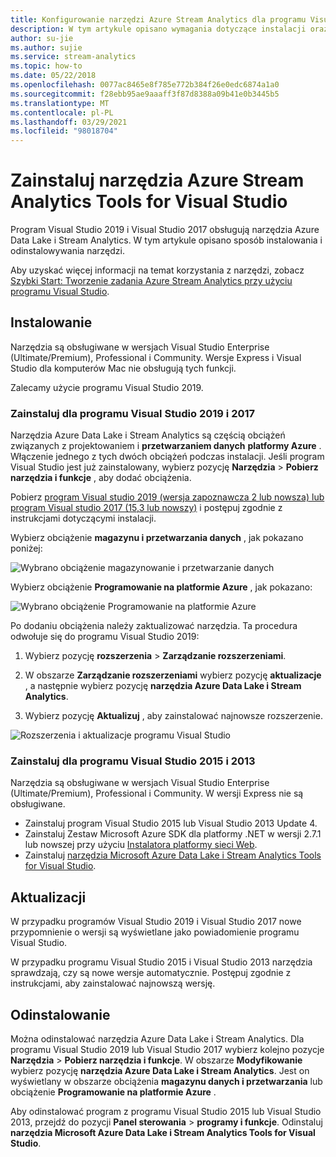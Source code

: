 ```yaml
---
title: Konfigurowanie narzędzi Azure Stream Analytics dla programu Visual Studio
description: W tym artykule opisano wymagania dotyczące instalacji oraz sposób konfigurowania Azure Stream Analytics narzędzi dla programu Visual Studio.
author: su-jie
ms.author: sujie
ms.service: stream-analytics
ms.topic: how-to
ms.date: 05/22/2018
ms.openlocfilehash: 0077ac8465e8f785e772b384f26e0edc6874a1a0
ms.sourcegitcommit: f28ebb95ae9aaaff3f87d8388a09b41e0b3445b5
ms.translationtype: MT
ms.contentlocale: pl-PL
ms.lasthandoff: 03/29/2021
ms.locfileid: "98018704"
---
```

# <a name="install-azure-stream-analytics-tools-for-visual-studio"></a>Zainstaluj narzędzia Azure Stream Analytics Tools for Visual Studio

Program Visual Studio 2019 i Visual Studio 2017 obsługują narzędzia Azure Data Lake i Stream Analytics. W tym artykule opisano sposób instalowania i odinstalowywania narzędzi.

Aby uzyskać więcej informacji na temat korzystania z narzędzi, zobacz [Szybki Start: Tworzenie zadania Azure Stream Analytics przy użyciu programu Visual Studio](stream-analytics-quick-create-vs.md).

## <a name="install"></a>Instalowanie

Narzędzia są obsługiwane w wersjach Visual Studio Enterprise (Ultimate/Premium), Professional i Community. Wersje Express i Visual Studio dla komputerów Mac nie obsługują tych funkcji.

Zalecamy użycie programu Visual Studio 2019.

### <a name="install-for-visual-studio-2019-and-2017"></a>Zainstaluj dla programu Visual Studio 2019 i 2017<a name="recommended-visual-studio-2019-and-2017"></a>

Narzędzia Azure Data Lake i Stream Analytics są częścią obciążeń związanych z projektowaniem i **przetwarzaniem danych** **platformy Azure** . Włączenie jednego z tych dwóch obciążeń podczas instalacji. Jeśli program Visual Studio jest już zainstalowany, wybierz pozycję **Narzędzia**  >  **Pobierz narzędzia i funkcje** , aby dodać obciążenia.

Pobierz [program Visual studio 2019 (wersja zapoznawcza 2 lub nowsza) lub program Visual studio 2017 (15,3 lub nowszy)](https://www.visualstudio.com/) i postępuj zgodnie z instrukcjami dotyczącymi instalacji.

Wybierz obciążenie **magazynu i przetwarzania danych** , jak pokazano poniżej:

![Wybrano obciążenie magazynowanie i przetwarzanie danych](./media/stream-analytics-tools-for-visual-studio-install/stream-analytics-tools-for-vs-2019-install-01.png)

Wybierz obciążenie **Programowanie na platformie Azure** , jak pokazano:

![Wybrano obciążenie Programowanie na platformie Azure](./media/stream-analytics-tools-for-visual-studio-install/stream-analytics-tools-for-vs-2019-install-02.png)

Po dodaniu obciążenia należy zaktualizować narzędzia. Ta procedura odwołuje się do programu Visual Studio 2019:

1. Wybierz pozycję **rozszerzenia**  >  **Zarządzanie rozszerzeniami**.

1. W obszarze **Zarządzanie rozszerzeniami** wybierz pozycję **aktualizacje** , a następnie wybierz pozycję **narzędzia Azure Data Lake i Stream Analytics**.

1. Wybierz pozycję **Aktualizuj** , aby zainstalować najnowsze rozszerzenie.

![Rozszerzenia i aktualizacje programu Visual Studio](./media/stream-analytics-tools-for-visual-studio-install/stream-analytics-tools-vs2019-extensions-updates.png)

### <a name="install-for-visual-studio-2015-and-2013"></a>Zainstaluj dla programu Visual Studio 2015 i 2013<a name="visual-studio-2015-2013"></a>

Narzędzia są obsługiwane w wersjach Visual Studio Enterprise (Ultimate/Premium), Professional i Community. W wersji Express nie są obsługiwane.

* Zainstaluj program Visual Studio 2015 lub Visual Studio 2013 Update 4.
* Zainstaluj Zestaw Microsoft Azure SDK dla platformy .NET w wersji 2.7.1 lub nowszej przy użyciu [Instalatora platformy sieci Web](https://www.microsoft.com/web/downloads/platform.aspx).
* Zainstaluj [narzędzia Microsoft Azure Data Lake i Stream Analytics Tools for Visual Studio](https://www.microsoft.com/en-us/download/details.aspx?id=49504).

## <a name="update"></a>Aktualizacji<a name="visual-studio-2019-and-2017"></a><a name="visual-studio-2015-and-2013"></a>

W przypadku programów Visual Studio 2019 i Visual Studio 2017 nowe przypomnienie o wersji są wyświetlane jako powiadomienie programu Visual Studio.

W przypadku programu Visual Studio 2015 i Visual Studio 2013 narzędzia sprawdzają, czy są nowe wersje automatycznie. Postępuj zgodnie z instrukcjami, aby zainstalować najnowszą wersję.

## <a name="uninstall"></a>Odinstalowanie

Można odinstalować narzędzia Azure Data Lake i Stream Analytics. Dla programu Visual Studio 2019 lub Visual Studio 2017 wybierz kolejno pozycje **Narzędzia**  >  **Pobierz narzędzia i funkcje**. W obszarze **Modyfikowanie** wybierz pozycję **narzędzia Azure Data Lake i Stream Analytics**. Jest on wyświetlany w obszarze obciążenia **magazynu danych i przetwarzania** lub obciążenie **Programowanie na platformie Azure** .

Aby odinstalować program z programu Visual Studio 2015 lub Visual Studio 2013, przejdź do pozycji **Panel sterowania**  >  **programy i funkcje**. Odinstaluj **narzędzia Microsoft Azure Data Lake i Stream Analytics Tools for Visual Studio**.
